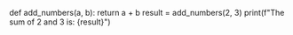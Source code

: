 def add_numbers(a, b):
    return a + b
result = add_numbers(2, 3)
print(f"The sum of 2 and 3 is: {result}")
